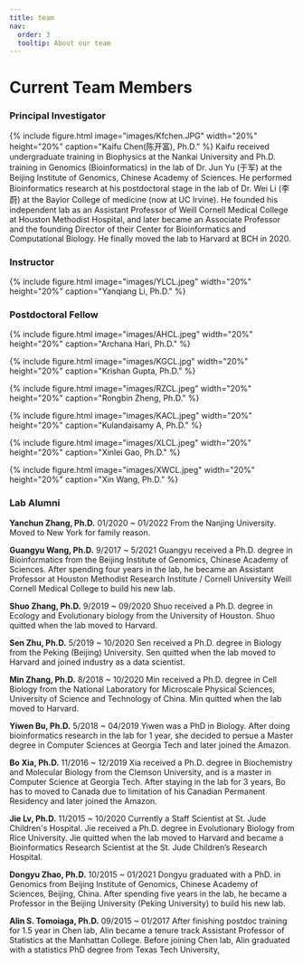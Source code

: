 ```yaml
---
title: team
nav:
  order: 3
  tooltip: About our team
---
```


# <i class="fas fa-users"></i>Current Team Members
### Principal Investigator

{%
  include figure.html
  image="images/Kfchen.JPG"
  width="20%"
  height="20%"
  caption="Kaifu Chen(陈开富), Ph.D."
%}
Kaifu received undergraduate training in Biophysics at the Nankai University and Ph.D. training in Genomics (Bioinformatics) in the lab of Dr. Jun Yu (于军) at the Beijing Institute of Genomics, Chinese Academy of Sciences. He performed Bioinformatics research at his postdoctoral stage in the lab of Dr. Wei Li (李蔚) at the Baylor College of medicine (now at UC Irvine). He founded his independent lab as an Assistant Professor of Weill Cornell Medical College at Houston Methodist Hospital, and later became an Associate Professor and the founding Director of their Center for Bioinformatics and Computational Biology. He finally moved the lab to Harvard at BCH in 2020. 



### Instructor

{%
  include figure.html
  image="images/YLCL.jpeg"
  width="20%"
  height="20%"
  caption="Yanqiang Li, Ph.D."
%}


### Postdoctoral Fellow

{%
  include figure.html
  image="images/AHCL.jpeg"
  width="20%"
  height="20%"
  caption="Archana Hari, Ph.D."
%}


{%
  include figure.html
  image="images/KGCL.jpg"
  width="20%"
  height="20%"
  caption="Krishan Gupta, Ph.D."
%}


{%
  include figure.html
  image="images/RZCL.jpeg"
  width="20%"
  height="20%"
  caption="Rongbin Zheng, Ph.D."
%}


{%
  include figure.html
  image="images/KACL.jpeg"
  width="20%"
  height="20%"
  caption="Kulandaisamy A, Ph.D."
%}


{%
  include figure.html
  image="images/XLCL.jpeg"
  width="20%"
  height="20%"
  caption="Xinlei Gao, Ph.D."
%}


{%
  include figure.html
  image="images/XWCL.jpeg"
  width="20%"
  height="20%"
  caption="Xin Wang, Ph.D."
%}


### Lab Alumni

**Yanchun Zhang, Ph.D.**
01/2020 ~ 01/2022 
From the Nanjing University. Moved to New York for family reason.

**Guangyu Wang, Ph.D.**
9/2017 ~ 5/2021 
Guangyu received a Ph.D. degree in Bioinformatics from the Beijing Institute of Genomics, Chinese Academy of Sciences. After spending four years in the lab, he became an Assistant Professor at Houston Methodist Research Institute / Cornell University Weill Cornell Medical College to build his new lab.

**Shuo Zhang, Ph.D.**
9/2019 ~ 09/2020 
Shuo received a Ph.D. degree in Ecology and Evolutionary biology from the University of Houston. Shuo quitted when the lab moved to Harvard.

**Sen Zhu, Ph.D.**
5/2019 ~ 10/2020 
Sen received a Ph.D. degree in Biology from the Peking (Beijing) University. Sen quitted when the lab moved to Harvard and joined industry as a data scientist.

**Min Zhang, Ph.D.**
8/2018 ~ 10/2020 
Min received a Ph.D. degree in Cell Biology from the National Laboratory for Microscale Physical Sciences, University of Science and Technology of China. Min quitted when the lab moved to Harvard.

**Yiwen Bu, Ph.D.**
5/2018 ~ 04/2019 
Yiwen was a PhD in Biology. After doing bioinformatics research in the lab for 1 year, she decided to persue a Master degree in Computer Sciences at Georgia Tech and later joined the Amazon.

**Bo Xia, Ph.D.**
11/2016 ~ 12/2019 
Xia received a Ph.D. degree in Biochemistry and Molecular Biology from the Clemson University, and is a master in Computer Science at Georgia Tech. After staying in the lab for 3 years, Bo has to moved to Canada due to limitation of his Canadian Permanent Residency and later joined the Amazon.

**Jie Lv, Ph.D.**
11/2015 ~ 10/2020 
Currently a Staff Scientist at St. Jude Children's Hospital. Jie received a Ph.D. degree in Evolutionary Biology from Rice University. Jie quitted when the lab moved to Harvard and became a Bioinformatics Research Scientist at the St. Jude Children’s Research Hospital.

**Dongyu Zhao, Ph.D.**
10/2015 ~ 01/2021 
Dongyu graduated with a PhD. in Genomics from Beijing Institute of Genomics, Chinese Academy of Sciences, Beijing, China. After spending five years in the lab, he became a Professor in the Beijing University (Peking University) to build his new lab.

**Alin S. Tomoiaga, Ph.D.**
09/2015 ~ 01/2017 
After finishing postdoc training for 1.5 year in Chen lab, Alin became a tenure track Assistant Professor of Statistics at the Manhattan College. Before joining Chen lab, Alin graduated with a statistics PhD degree from Texas Tech University,
